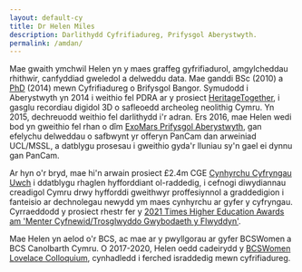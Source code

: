 ```yaml
---
layout: default-cy
title: Dr Helen Miles
description: Darlithydd Cyfrifiadureg, Prifysgol Aberystwyth.
permalink: /amdan/
---
```


Mae gwaith ymchwil Helen yn y maes graffeg gyfrifiadurol, amgylcheddau rhithwir, canfyddiad gweledol a delweddu data. Mae ganddi BSc (2010) a [PhD](http://www.rivic.ac.uk/research/Member/Helen-Miles.html) (2014) mewn Cyfrifiadureg o Brifysgol Bangor. Symudodd i Aberystwyth yn 2014 i weithio fel PDRA ar y prosiect [HeritageTogether](https://gtr.ukri.org/projects?ref=AH%2FL007916%2F1#/tabOverview), i gasglu recordiau digidol 3D o safleoedd archeoleg neolithig Cymru. Yn 2015, dechreuodd weithio fel darlithydd i'r adran. Ers 2016, mae Helen wedi bod yn gweithio fel rhan o dîm [ExoMars Prifysgol Aberystwyth](https://exomars.cymru/), gan efelychu delweddau o safbwynt yr offeryn PanCam dan arweiniad UCL/MSSL, a datblygu prosesau i gweithio gyda'r lluniau sy'n gael ei dynnu gan PanCam.

Ar hyn o'r bryd, mae hi'n arwain prosiect £2.4m CGE [Cynhyrchu Cyfryngau Uwch](https://amp.aber.ac.uk/cy/hafan/) i ddatblygu rhaglen hyfforddiant ol-raddedig, i cefnogi diwydiannau creadigol Cymru drwy hyfforddi gweithwyr proffesiynnol a graddedigion i fanteisio ar dechnolegau newydd ym maes cynhyrchu ar gyfer y cyfryngau. Cyrraeddodd y prosiect rhestr fer y [2021 Times Higher Education Awards am 'Menter Cyfnewid/Trosglwyddo Gwybodaeth y Flwyddyn'](https://evessio.s3.amazonaws.com/customer/3897c7b1-0c71-459a-8ee7-fd8251fd666e/event/40fdc525-efa7-47be-8a7f-c9eda1b3dc01/media/General_Content/a1c30b1d-node_01JD311.PDF).

Mae Helen yn aelod o'r BCS, ac mae ar y pwyllgorau ar gyfer BCSWomen a BCS Canolbarth Cymru. O 2017-2020, Helen oedd cadeirydd y [BCSWomen Lovelace Colloquium](https://bcswomenlovelace.bcs.org), cynhadledd i ferched israddedig mewn cyfrifiadureg.
